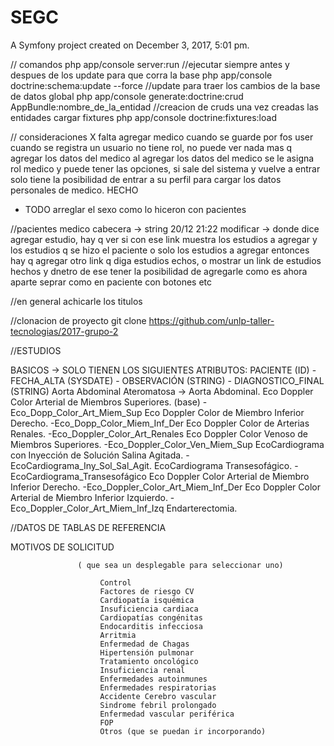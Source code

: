 SEGC
====

A Symfony project created on December 3, 2017, 5:01 pm.

// comandos
php app/console server:run														  //ejecutar siempre antes y despues de los update para que corra la base
php app/console doctrine:schema:update --force									  //update para traer los cambios de la base de datos global
php app/console generate:doctrine:crud AppBundle:nombre_de_la_entidad             //creacion de cruds una vez creadas las entidades
cargar fixtures
php app/console doctrine:fixtures:load

// consideraciones
X falta agregar medico cuando se guarde por fos user
cuando se registra un usuario no tiene rol, no puede ver nada mas q agregar los datos del medico
al agregar los datos del medico se le asigna rol medico y puede tener las opciones,
si sale del sistema y vuelve a entrar solo tiene la posibilidad de entrar a su perfil para cargar los datos personales de medico. HECHO
- TODO arreglar el sexo como lo hiceron con pacientes

//pacientes
medico cabecera  -> string
20/12 21:22 modificar -> donde dice agregar estudio, hay q ver si con ese link muestra los estudios a agregar y los estudios q se hizo el paciente o solo los estudios a agregar entonces hay q agregar otro link q diga estudios echos,
o mostrar un link de estudios hechos y dnetro de ese tener la posibilidad de agregarle como es ahora
aparte seprar como en paciente con botones etc

//en general
achicarle los titulos

//clonacion de proyecto
git clone https://github.com/unlp-taller-tecnologias/2017-grupo-2


//ESTUDIOS

BASICOS -> SOLO TIENEN LOS SIGUIENTES ATRIBUTOS: PACIENTE (ID) - FECHA_ALTA (SYSDATE) - OBSERVACIÓN (STRING) - DIAGNOSTICO_FINAL (STRING)
Aorta Abdominal Ateromatosa  ->
Aorta Abdominal.
Eco Doppler Color Arterial de Miembros Superiores. (base)    -Eco_Dopp_Color_Art_Miem_Sup
Eco Doppler Color de Miembro Inferior Derecho.			      -Eco_Dopp_Color_Miem_Inf_Der
Eco Doppler Color de Arterias Renales.						  -Eco_Doppler_Color_Art_Renales
Eco Doppler Color Venoso de Miembros Superiores.             -Eco_Doppler_Color_Ven_Miem_Sup
EcoCardiograma con Inyección de Solución Salina Agitada.     -EcoCardiograma_Iny_Sol_Sal_Agit.
EcoCardiograma Transesofágico.								  -EcoCardiograma_Transesofágico
Eco Doppler Color Arterial de Miembro Inferior Derecho.      -Eco_Doppler_Color_Art_Miem_Inf_Der
Eco Doppler Color Arterial de Miembro Inferior Izquierdo.    -Eco_Doppler_Color_Art_Miem_Inf_Izq
Endarterectomia.


//DATOS DE TABLAS DE REFERENCIA

MOTIVOS DE SOLICITUD

                   ( que sea un desplegable para seleccionar uno)                     

                        Control
                        Factores de riesgo CV
                        Cardiopatía isquémica
                        Insuficiencia cardiaca
                        Cardiopatías congénitas
                        Endocarditis infecciosa
                        Arritmia
                        Enfermedad de Chagas
                        Hipertensión pulmonar
                        Tratamiento oncológico
                        Insuficiencia renal
                        Enfermedades autoinmunes
                        Enfermedades respiratorias
                        Accidente Cerebro vascular
                        Sindrome febril prolongado
                        Enfermedad vascular periférica
                        FOP
                        Otros (que se puedan ir incorporando)

